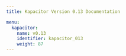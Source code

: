 ```yaml
---
title: Kapacitor Version 0.13 Documentation

menu:
  kapacitor:
    name: v0.13
    identifier: kapacitor_013
    weight: 87
---
```


